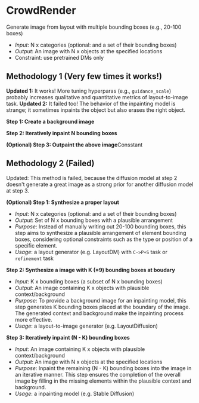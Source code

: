 # CrowdRender
Generate image from layout with multiple bounding boxes (e.g., 20-100 boxes)
- *Input*: N x categories (optional: and a set of their bounding boxes)
- *Output*: An image with N x objects at the specified locations
- Constraint: use pretrained DMs only

## Methodology 1 (Very few times it works!)
**Updated 1:** It works! More tuning hyperparas (e.g., `guidance_scale`) probably increases qualitative and quantitative metrics of layout-to-image task.
**Updated 2:** It failed too! The behavior of the inpainting model is strange; it sometimes inpaints the object but also erases the right object.

**Step 1: Create a background image**

**Step 2: Iteratively inpaint N bounding boxes**

**(Optional) Step 3: Outpaint the above image**Consstant


## Methodology 2 (Failed)
Updated: This method is failed, because the diffusion model at step 2 doesn't generate a great image as a strong prior for another diffusion model at step 3.

**(Optional) Step 1: Synthesize a proper layout**
- *Input*: N x categories (optional: and a set of their bounding boxes)
- *Output*: Set of N x bounding boxes with a plausible arrangement
- *Purpose*: Instead of manually writing out 20-100 bounding boxes, this step aims to synthesize a plausible arrangement of element bounding boxes, considering optional constraints such as the type or position of a specific element.
- *Usage*: a layout generator (e.g. LayoutDM) with `C->P+S` task or `refinement` task
  
**Step 2: Synthesize a image with K (=9) bounding boxes at boudary**
  - *Input*: K x bounding boxes (a subset of N x bounding boxes)
  - *Output*: An image containing K x objects with plausible context/background
  - *Purpose*: To provide a background image for an inpainting model, this step generates K bounding boxes placed at the boundary of the image. The generated context and background make the inpainting process more effective.
  - *Usage*: a layout-to-image generator (e.g. LayoutDiffusion)
  
**Step 3: Iteratively inpaint (N - K) bounding boxes**
  - *Input*: An image containing K x objects with plausible context/background
  - *Output*: An image with N x objects at the specified locations
  - *Purpose*: Inpaint the remaining (N - K) bounding boxes into the image in an iterative manner. This step ensures the completion of the overall image by filling in the missing elements within the plausible context and background.
  - *Usage*: a inpainting model (e.g. Stable Diffusion)

